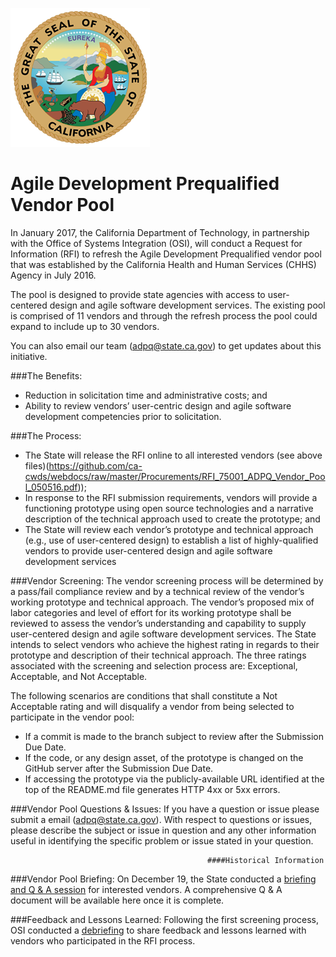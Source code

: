 ![The great Seal of the State of California](GreatSeal.png)
# Agile Development Prequalified Vendor Pool 

In January 2017, the California Department of Technology, in partnership with the Office of Systems Integration (OSI), will conduct a Request for Information (RFI) to refresh the Agile Development Prequalified vendor pool that was established by the California Health and Human Services (CHHS) Agency in July 2016. 

The pool is designed to provide state agencies with access to user-centered design and agile software development services. The existing pool is comprised of 11 vendors and through the refresh process the pool could expand to include up to 30 vendors.  

You can also email our team (adpq@state.ca.gov) to get updates about this initiative. 

###The Benefits:
* Reduction in solicitation time and administrative costs; and
* Ability to review vendors’ user-centric design and agile software development competencies prior to solicitation.

###The Process:
* The State will release the RFI online to all interested vendors (see above files)(https://github.com/ca-cwds/webdocs/raw/master/Procurements/RFI_75001_ADPQ_Vendor_Pool_050516.pdf)); 
* In response to the RFI submission requirements, vendors will provide a functioning prototype using open source technologies and a narrative description of the technical approach used to create the prototype; and
* The State will review each vendor’s prototype and technical approach (e.g., use of user-centered design) to establish a list of highly-qualified vendors to provide user-centered design and agile software development services

###Vendor Screening:
The vendor screening process will be determined by a pass/fail compliance review and by a technical review of the vendor’s working prototype and technical approach. The vendor’s proposed mix of labor categories and level of effort for its working prototype shall be reviewed to assess the vendor’s understanding and capability to supply user-centered design and agile software development services. The State intends to select vendors who achieve the highest rating in regards to their prototype and description of their technical approach. The three ratings associated with the screening and selection process are: Exceptional, Acceptable, and Not Acceptable.

The following scenarios are conditions that shall constitute a Not Acceptable rating and will disqualify a vendor from being selected to participate in the vendor pool:
* If a commit is made to the branch subject to review after the Submission Due Date.
* If the code, or any design asset, of the prototype is changed on the GitHub server after the Submission Due Date.
* If accessing the prototype via the publicly-available URL identified at the top of the README.md file generates HTTP 4xx or 5xx errors.

###Vendor Pool Questions & Issues:
If you have a question or issue please submit a email (adpq@state.ca.gov). With respect to questions or issues, please describe the subject or issue in question and any other information useful in identifying the specific problem or issue stated in your question.

                                                ####Historical Information

###Vendor Pool Briefing:
On December 19, the State conducted a [briefing and Q & A session](https://attendee.gotowebinar.com/recording/8319859731309150465) for interested vendors. A comprehensive Q & A document will be available here once it is complete. 

###Feedback and Lessons Learned:
Following the first screening process, OSI conducted a [debriefing](https://www.youtube.com/watch?v=-m5uKC8mhKw&feature=youtu.be) to share feedback and lessons learned with vendors who participated in the RFI process.
